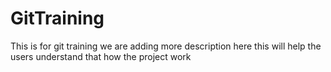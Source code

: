 # GitTraining
This is for git training
we are adding more description here
this will help the users understand that how the project work



